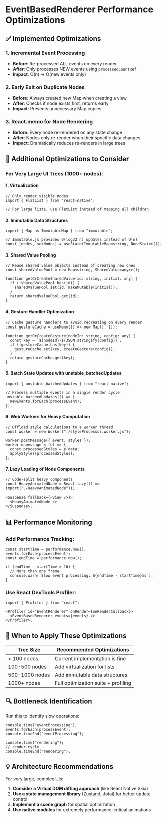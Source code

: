 # EventBasedRenderer Performance Optimizations

## ✅ Implemented Optimizations

### 1. **Incremental Event Processing**

- **Before**: Re-processed ALL events on every render
- **After**: Only processes NEW events using `processedCountRef`
- **Impact**: O(n) → O(new events only)

### 2. **Early Exit on Duplicate Nodes**

- **Before**: Always created new Map when creating a view
- **After**: Checks if node exists first, returns early
- **Impact**: Prevents unnecessary Map copies

### 3. **React.memo for Node Rendering**

- **Before**: Every node re-rendered on any state change
- **After**: Nodes only re-render when their specific data changes
- **Impact**: Dramatically reduces re-renders in large trees

## 🚀 Additional Optimizations to Consider

### For Very Large UI Trees (1000+ nodes):

#### 1. **Virtualization**

```tsx
// Only render visible nodes
import { FlatList } from "react-native";

// For large lists, use FlatList instead of mapping all children
```

#### 2. **Immutable Data Structures**

```tsx
import { Map as ImmutableMap } from "immutable";

// Immutable.js provides O(log32 n) updates instead of O(n)
const [nodes, setNodes] = useState(ImmutableMap<string, NodeState>());
```

#### 3. **Shared Value Pooling**

```tsx
// Reuse shared value objects instead of creating new ones
const sharedValuePool = new Map<string, SharedValue<any>>();

function getOrCreateSharedValue(id: string, initial: any) {
  if (!sharedValuePool.has(id)) {
    sharedValuePool.set(id, makeMutable(initial));
  }
  return sharedValuePool.get(id);
}
```

#### 4. **Gesture Handler Optimization**

```tsx
// Cache gesture handlers to avoid recreating on every render
const gestureCache = useMemo(() => new Map(), []);

function getOrCreateGesture(nodeId: string, config: any) {
  const key = `${nodeId}-${JSON.stringify(config)}`;
  if (!gestureCache.has(key)) {
    gestureCache.set(key, createGesture(config));
  }
  return gestureCache.get(key);
}
```

#### 5. **Batch State Updates with unstable_batchedUpdates**

```tsx
import { unstable_batchedUpdates } from "react-native";

// Process multiple events in a single render cycle
unstable_batchedUpdates(() => {
  newEvents.forEach(processEvent);
});
```

#### 6. **Web Workers for Heavy Computation**

```tsx
// Offload style calculations to a worker thread
const worker = new Worker("./styleProcessor.worker.js");

worker.postMessage({ event, styles });
worker.onmessage = (e) => {
  const processedStyles = e.data;
  applyStyles(processedStyles);
};
```

#### 7. **Lazy Loading of Node Components**

```tsx
// Code-split heavy components
const HeavyAnimatedNode = React.lazy(() => import("./HeavyAnimatedNode"));

<Suspense fallback={<View />}>
  <HeavyAnimatedNode />
</Suspense>;
```

## 📊 Performance Monitoring

### Add Performance Tracking:

```tsx
const startTime = performance.now();
events.forEach(processEvent);
const endTime = performance.now();

if (endTime - startTime > 16) {
  // More than one frame
  console.warn(`Slow event processing: ${endTime - startTime}ms`);
}
```

### Use React DevTools Profiler:

```tsx
import { Profiler } from "react";

<Profiler id="EventRenderer" onRender={onRenderCallback}>
  <EventBasedRenderer events={events} />
</Profiler>;
```

## 🎯 When to Apply These Optimizations

| Tree Size      | Recommended Optimizations           |
| -------------- | ----------------------------------- |
| < 100 nodes    | Current implementation is fine      |
| 100-500 nodes  | Add virtualization for lists        |
| 500-1000 nodes | Add immutable data structures       |
| 1000+ nodes    | Full optimization suite + profiling |

## 🔍 Bottleneck Identification

Run this to identify slow operations:

```tsx
console.time("eventProcessing");
events.forEach(processEvent);
console.timeEnd("eventProcessing");

console.time("rendering");
// render cycle
console.timeEnd("rendering");
```

## 💡 Architecture Recommendations

For very large, complex UIs:

1. **Consider a Virtual DOM diffing approach** (like React Native Skia)
2. **Use a state management library** (Zustand, Jotai) for better update control
3. **Implement a scene graph** for spatial optimization
4. **Use native modules** for extremely performance-critical animations
